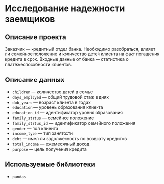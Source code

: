 # Исследование надежности заемщиков

## Описание проекта
Заказчик — кредитный отдел банка. Необходимо разобраться, влияет ли семейное положение и количество детей клиента на факт погашения кредита в срок. Входные данные от банка — статистика о платёжеспособности клиентов.

## Описание данных
- ```children``` — количество детей в семье
- ```days_employed``` — общий трудовой стаж в днях
- ```dob_years``` — возраст клиента в годах
- ```education``` — уровень образования клиента
- ```education_id``` — идентификатор уровня образования
- ```family_status``` — семейное положение
- ```family_status_id``` — идентификатор семейного положения
- ```gender``` — пол клиента
- ```income_type``` — тип занятости
- ```debt``` — имел ли задолженность по возврату кредитов
- ```total_income``` — ежемесячный доход
- ```purpose``` — цель получения кредита

## Используемые библиотеки
- ```pandas```